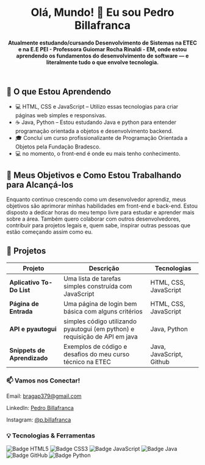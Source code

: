 <!DOCTYPE html>
<html lang="pt">
<head>
  <meta charset="UTF-8">
  <meta name="viewport" content="width=device-width, initial-scale=1.0">
  
</head>
<body>

<header>
  <h1>Olá, Mundo! 👋 Eu sou Pedro Billafranca</h1>
   <h4>Atualmente estudando/cursando Desenvolvimento de Sistemas na ETEC e na E.E PEI - Professora Guiomar Rocha Rinaldi - EM, onde estou aprendendo os fundamentos do desenvolvimento de software — e literalmente tudo o que envolve tecnologia.</h4>
</header>

<section>
  <h2>🧠 O que Estou Aprendendo</h2>
  <ul>
    <li>💻 HTML, CSS e JavaScript – Utilizo essas tecnologias para criar páginas web simples e responsivas.</li>
    <li>☕ Java, Python – Estou estudando Java e python para entender programação orientada a objetos e desenvolvimento backend.</li>
    <li>🎓 Concluí um curso profissionalizante de Programação Orientada a Objetos pela Fundação Bradesco.</li>
    <li>💻 no momento, o front-end é onde eu mais tenho conhecimento.</li>
  </ul>
</section>

<section>
  <h2>🚀 Meus Objetivos e Como Estou Trabalhando para Alcançá-los</h2>
  <p>Enquanto continuo crescendo como um desenvolvedor aprendiz, meus objetivos são aprimorar minhas habilidades em front-end e back-end. Estou disposto a dedicar horas do meu tempo livre para estudar e aprender mais sobre a área. Também quero colaborar com outros desenvolvedores, contribuir para projetos legais e, quem sabe, inspirar outras pessoas que estão começando assim como eu.</p>
</section>

<section class="projects">
  <h2>📁 Projetos</h2>
  <table>
    <thead>
      <tr>
        <th>Projeto</th>
        <th>Descrição</th>
        <th>Tecnologias</th>
      </tr>
    </thead>
    <tbody>
      <tr>
        <td><strong>Aplicativo To-Do List</strong></td>
        <td>Uma lista de tarefas simples construída com JavaScript</td>
        <td>HTML, CSS, JavaScript</td>
      </tr>
      <tr>
        <td><strong>Página de Entrada</strong></td>
        <td>Uma página de login bem básica com alguns critérios</td>
        <td>HTML, CSS, JavaScript</td>
      </tr>
      <tr>
        <td><strong>API e pyautogui</strong></td>
        <td>simples código utilizando pyautogui (em python) e requisição de API em java</td>
        <td>Java, Python</td>
      </tr>
      <tr>
        <td><strong>Snippets de Aprendizado</strong></td>
        <td>Exemplos de código e desafios do meu curso técnico na ETEC</td>
        <td>Java, JavaScript, Github</td>
      </tr>
    </tbody>
  </table>
</section>

<section>
  <h3>📫 Vamos nos Conectar!</h3>
  <div class="contact-info">
    <p>Email: <a href="mailto:bragap379@gmail.com">bragap379@gmail.com</a></p>
    <p>LinkedIn: <a href="https://www.linkedin.com/in/pedro-billafranca" target="_blank">Pedro Billafranca</a></p>
    <p>Instagram: <a href="https://instagram.com/p.billafranca" target="_blank">@p.billafranca</a></p>
  </div>
</section>

<section class="technologies">
  <h3>💡 Tecnologias & Ferramentas</h3>
  <div>
    <img src="https://img.shields.io/badge/HTML5-E34F26?style=flat&logo=html5&logoColor=white" alt="Badge HTML5">
    <img src="https://img.shields.io/badge/CSS3-1572B6?style=flat&logo=css3&logoColor=white" alt="Badge CSS3">
    <img src="https://img.shields.io/badge/JavaScript-F7DF1E?style=flat&logo=javascript&logoColor=black" alt="Badge JavaScript">
    <img src="https://img.shields.io/badge/Java-007396?style=flat&logo=java&logoColor=white" alt="Badge Java">
    <img src="https://img.shields.io/badge/GitHub-181717?style=flat&logo=github&logoColor=white" alt="Badge GitHub">
    <img src="https://img.shields.io/badge/Python-3776AB?style=flat&logo=python&logoColor=white" alt="Badge Python">
  </div>
</section>

